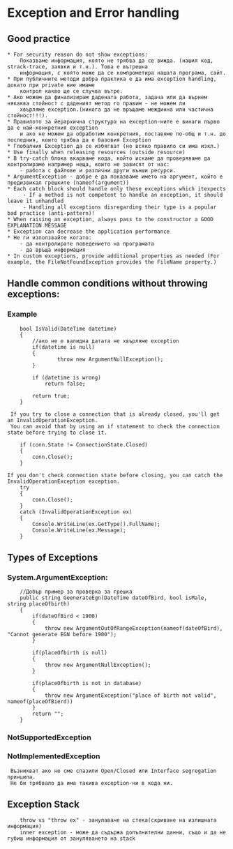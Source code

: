 ﻿# Exception and Error handling

##	Good practice
	* For security reason do not show exceptions:
		Показваме информация, която не трябва да се вижда. (нашия код, strack-trace, заявки и т.н.). Това е вътрешна 
		информация, с която може да се компрометира нашата програма, сайт.
	* При публичните методи добра практика е да има exception handling,	докато при private ние имаме
		контрол какво ще се случва вътре.
	* Ако можем да финализирам дадената работа, задача или да върнем някаква стойност с даденият метод го правим - не можем ли
		хвърляме exception.(никога да не връщаме междинна или частична стойност!!!).
	* Правилото за йерархична структура на exception-ните е винаги първо да е най-конкретния exception
		и ако не можем да обработим конкретния, поставяме по-общ и т.н. до последния, които трябва да е базовия Exception
	* Глобалния Exception да се избягват (но всяко правило си има изкл.)
	* Use finally when releasing resources (outside resource)
	* В try-catch блока вкарваме кода, който искаме да проверяваме да контролираме например неща, които не зависят от нас:
		- работа с файлове и различни други външи ресурси.		
	* ArgumentException - добре е да показваме името на аргумент, който е предизвикал грешките (nameof(argument))
	* Each catch block should handle only these exceptions which itexpects
		 - If a method is not competent to handle an exception, it should leave it unhandled
		 - Handling all exceptions disregarding their type is a popular bad practice (anti-pattern)!
	* When raising an exception, always pass to the constructor a GOOD EXPLANATION MESSAGE
	* Exception can decrease the application performance
	* Не ги използвайте когато:
		- да контролирате поведението на програмата
		- да връща информация
	* In custom exceptions, provide additional properties as needed (For example, the FileNotFoundException provides the FileName property.)
		 

## Handle common conditions without throwing exceptions:
### Example
```
	bool IsValid(DateTime datetime)
	{
		//ако не e валидна датата не хвърляме exception
		if(datetime is null)
		{
				throw new ArgumentNullException();			 
		}

		if (datetime is wrong)
			return false;

		return true;
	}
```
```	
 If you try to close a connection that is already closed, you'll get an InvalidOperationException.
 You can avoid that by using an if statement to check the connection state before trying to close it.

	if (conn.State != ConnectionState.Closed)
	{
		conn.Close();
	}

If you don't check connection state before closing, you can catch the InvalidOperationException exception.
	try
	{
	    conn.Close();
	}
	catch (InvalidOperationException ex)
	{
	    Console.WriteLine(ex.GetType().FullName);
	    Console.WriteLine(ex.Message);
	}

```

##	Types of Exceptions
### System.ArgumentException:
```
	//Добър пример за проверка за грешка
	public string GeenerateEgn(DateTime dateOfBird, bool isMale, string placeOfbirth)
	{
		if(dateOfBird < 1900)
		{
			throw new ArgumentOutOfRangeException(nameof(dateOfBird), "Cannot generate EGN before 1900");
		}

		if(placeOfbirth is null)
		{
			throw new ArgumentNullException();
		}

		if(placeOfbirth is not in database)
		{
			throw new ArgumentException("place of birth not valid", nameof(placeOfBierd))
		}
		return "";
	}
```

### NotSupportedException

### NotImplementedException
```
 Възникват ако не сме спазили Open/Closed или Interface segregation принципа.
 Не би трябвало да има такива exception-ни в кода ни.
```
##	Exception Stack
```
	throw vs "throw ex" - занулаване на стека(скриване на излишната информация)
	inner exception - може да съдържа допълнителни данни, също и да не губиш информация от зануляването на stack

```